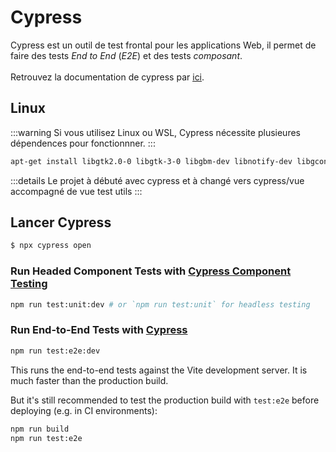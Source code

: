 # Cypress

Cypress est un outil de test frontal pour les applications Web, il permet de faire des tests _End to End_ (_E2E_) et des tests _composant_.
<br/>
<br/>
Retrouvez la documentation de cypress par [<ins>ici</ins>](https://docs.cypress.io/guides/overview/why-cypress).

## Linux

:::warning
Si vous utilisez Linux ou WSL, Cypress nécessite plusieures dépendences pour fonctionnner.
:::

```sh
apt-get install libgtk2.0-0 libgtk-3-0 libgbm-dev libnotify-dev libgconf-2-4 libnss3 libxss1 libasound2 libxtst6 xauth xvfb
```

:::details
Le projet à débuté avec cypress et à changé vers cypress/vue accompagné de vue test utils
:::

## Lancer Cypress

```sh
$ npx cypress open
```

### Run Headed Component Tests with [Cypress Component Testing](https://on.cypress.io/component)

```sh
npm run test:unit:dev # or `npm run test:unit` for headless testing
```

### Run End-to-End Tests with [Cypress](https://www.cypress.io/)

```sh
npm run test:e2e:dev
```

This runs the end-to-end tests against the Vite development server.
It is much faster than the production build.

But it's still recommended to test the production build with `test:e2e` before deploying (e.g. in CI environments):

```sh
npm run build
npm run test:e2e
```